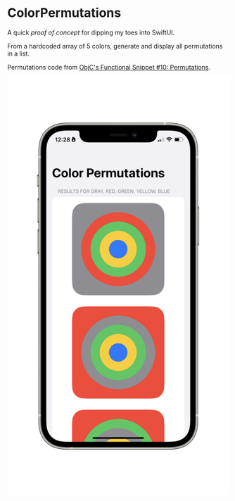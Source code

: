 # ColorPermutations

A quick _proof of concept_ for dipping my toes into SwiftUI.

From a hardcoded array of 5 colors, generate and display all permutations in a list.

Permutations code from [ObjC's Functional Snippet #10: Permutations](https://www.objc.io/blog/2014/12/08/functional-snippet-10-permutations/).

![](ColorPermutations_screenshot.png)